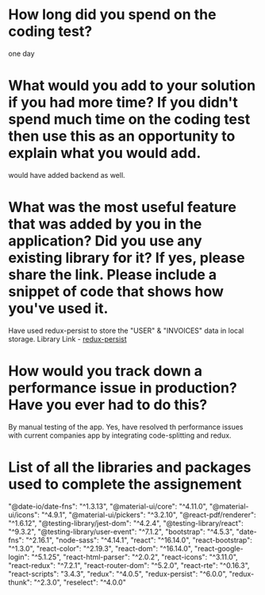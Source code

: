 # How long did you spend on the coding test?

one day

# What would you add to your solution if you had more time? If you didn't spend much time on the coding test then use this as an opportunity to explain what you would add.

would have added backend as well.

# What was the most useful feature that was added by you in the application? Did you use any existing library for it? If yes, please share the link. Please include a snippet of code that shows how you've used it.

Have used redux-persist to store the "USER" & "INVOICES" data in local storage.
Library Link - [redux-persist](https://www.npmjs.com/package/redux-persist)

# How would you track down a performance issue in production? Have you ever had to do this?

By manual testing of the app. Yes, have resolved th performance issues with current companies app by integrating code-splitting and redux.

# List of all the libraries and packages used to complete the assignement

"@date-io/date-fns": "^1.3.13",
"@material-ui/core": "^4.11.0",
"@material-ui/icons": "^4.9.1",
"@material-ui/pickers": "^3.2.10",
"@react-pdf/renderer": "^1.6.12",
"@testing-library/jest-dom": "^4.2.4",
"@testing-library/react": "^9.3.2",
"@testing-library/user-event": "^7.1.2",
"bootstrap": "^4.5.3",
"date-fns": "^2.16.1",
"node-sass": "^4.14.1",
"react": "^16.14.0",
"react-bootstrap": "^1.3.0",
"react-color": "^2.19.3",
"react-dom": "^16.14.0",
"react-google-login": "^5.1.25",
"react-html-parser": "^2.0.2",
"react-icons": "^3.11.0",
"react-redux": "^7.2.1",
"react-router-dom": "^5.2.0",
"react-rte": "^0.16.3",
"react-scripts": "3.4.3",
"redux": "^4.0.5",
"redux-persist": "^6.0.0",
"redux-thunk": "^2.3.0",
"reselect": "^4.0.0"
